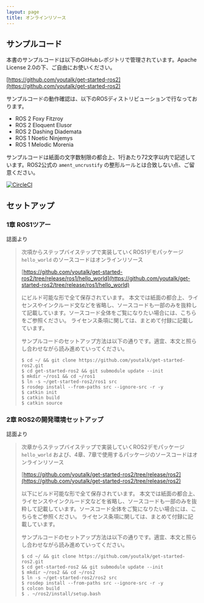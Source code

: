 ```yaml
---
layout: page
title: オンラインリソース
---
```


## サンプルコード

本書のサンプルコードは以下のGitHubレポジトリで管理されています。Apache License 2.0の下、ご自由にお使いください。

[https://github.com/youtalk/get-started-ros2](https://github.com/youtalk/get-started-ros2)

サンプルコードの動作確認は、以下のROSディストリビューションで行なっております。

- ROS 2 Foxy Fitzroy
- ROS 2 Eloquent Elusor
- ROS 2 Dashing Diademata
- ROS 1 Noetic Ninjemys
- ROS 1 Melodic Morenia

サンプルコードは紙面の文字数制限の都合上、1行あたり72文字以内で記述しています。ROS2公式の `ament_uncrustify` の整形ルールとは合致しない点、ご留意ください。　

[![CircleCI](https://circleci.com/gh/youtalk/get-started-ros2.svg?style=svg)](https://circleci.com/gh/youtalk/get-started-ros2)

## セットアップ

### 1章 ROS1ツアー

誌面より

> 次項からステップバイステップで実装していくROS1デモパッケージ `hello_world` のソースコードはオンラインリソース
>
> [https://github.com/youtalk/get-started-ros2/tree/release/ros1/hello_world](https://github.com/youtalk/get-started-ros2/tree/release/ros1/hello_world)
>
> にビルド可能な形で全て保存されています。
> 本文では紙面の都合上、ライセンスやインクルード文などを省略し、ソースコードも一部のみを抜粋して記載しています。ソースコード全体をご覧になりたい場合には、こちらをご参照ください。
> ライセンス条項に関しては、まとめて付録に記載しています。
>
> サンプルコードのセットアップ方法は以下の通りです。適宜、本文と照らし合わせながら読み進めていってください。
>
> ```shell
> $ cd ~/ && git clone https://github.com/youtalk/get-started-ros2.git
> $ cd get-started-ros2 && git submodule update --init
> $ mkdir ~/ros1 && cd ~/ros1
> $ ln -s ~/get-started-ros2/ros1 src
> $ rosdep install --from-paths src --ignore-src -r -y
> $ catkin init
> $ catkin build
> $ catkin source
> ```

### 2章 ROS2の開発環境セットアップ

誌面より

> 次章からステップバイステップで実装していくROS2デモパッケージ `hello_world` および、4章、7章で使用するパッケージのソースコードはオンラインリソース
>
> [https://github.com/youtalk/get-started-ros2/tree/release/ros2](https://github.com/youtalk/get-started-ros2/tree/release/ros2)
>
> 以下にビルド可能な形で全て保存されています。
> 本文では紙面の都合上、ライセンスやインクルード文などを省略し、ソースコードも一部のみを抜粋して記載しています。ソースコード全体をご覧になりたい場合には、こちらをご参照ください。
> ライセンス条項に関しては、まとめて付録に記載しています。
>
> サンプルコードのセットアップ方法は以下の通りです。適宜、本文と照らし合わせながら読み進めていってください。
>
> ```shell
> $ cd ~/ && git clone https://github.com/youtalk/get-started-ros2.git
> $ cd get-started-ros2 && git submodule update --init
> $ mkdir ~/ros2 && cd ~/ros2
> $ ln -s ~/get-started-ros2/ros2 src
> $ rosdep install --from-paths src --ignore-src -r -y
> $ colcon build
> $ . ~/ros2/install/setup.bash
> ```
